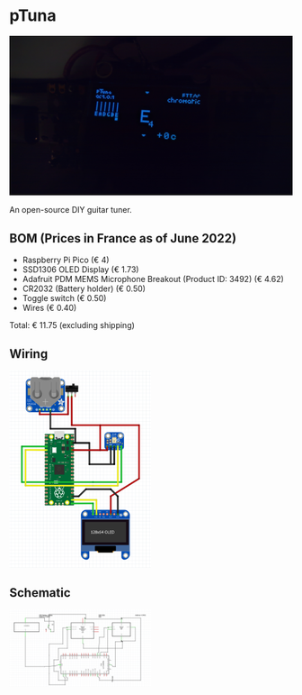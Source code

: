 # pTuna
![pTuna](https://raw.githubusercontent.com/make-42/pTuna/master/Manual/cover.jpg)

An open-source DIY guitar tuner.

## BOM (Prices in France as of June 2022)
- Raspberry Pi Pico (€ 4)
- SSD1306 OLED Display (€ 1.73)
- Adafruit PDM MEMS Microphone Breakout (Product ID: 3492) (€ 4.62)
- CR2032 (Battery holder) (€ 0.50)
- Toggle switch (€ 0.50)
- Wires (€ 0.40)

Total: € 11.75 (excluding shipping)



## Wiring

<img width=50% src="https://raw.githubusercontent.com/make-42/pTuna/master/Manual/Wiring.png"></img>

## Schematic

<img width=50% src="https://raw.githubusercontent.com/make-42/pTuna/master/Manual/Schematic.png"></img>
